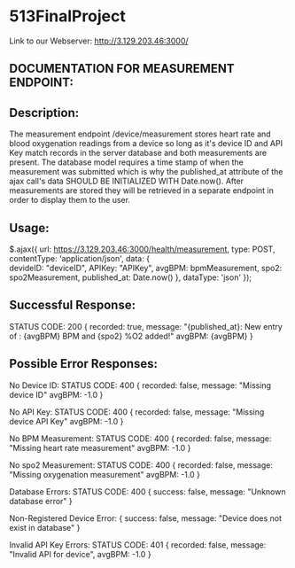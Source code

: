# 513FinalProject
Link to our Webserver: http://3.129.203.46:3000/

DOCUMENTATION FOR MEASUREMENT ENDPOINT:
---------------------------------------

Description:
---------------------------------------
The measurement endpoint /device/measurement stores heart rate and blood oxygenation readings
from a device so long as it's device ID and API Key match records in the server database
and both measurements are present. The database model requires a time stamp of when the 
measurement was submitted which is why the published_at attribute of the ajax call's
data SHOULD BE INITIALIZED WITH Date.now(). After measurements are stored they will be
retrieved in a separate endpoint in order to display them to the user.

Usage:
---------------------------------------
$.ajax({
url: https://3.129.203.46:3000/health/measurement,
type: POST,
contentType: 'application/json',
data: {  
         devideID: "deviceID",
         APIKey: "APIKey",
         avgBPM: bpmMeasurement,
         spo2: spo2Measurement,
         published_at: Date.now() 
       },
dataType: 'json'
});

Successful Response:
---------------------------------------
STATUS CODE: 200
{
    recorded: true,
    message: "{published_at}: New entry of : {avgBPM} BPM and {spo2} %O2 added!"
    avgBPM: {avgBPM}
}

Possible Error Responses:
---------------------------------------
No Device ID:
STATUS CODE: 400
{
    recorded: false,
    message: "Missing device ID"
    avgBPM: -1.0
}

No API Key:
STATUS CODE: 400
{
    recorded: false,
    message: "Missing device API Key"
    avgBPM: -1.0
}

No BPM Measurement:
STATUS CODE: 400
{
    recorded: false,
    message: "Missing heart rate measurement"
    avgBPM: -1.0
}

No spo2 Measurement:
STATUS CODE: 400
{
    recorded: false,
    message: "Missing oxygenation measurement"
    avgBPM: -1.0
}

Database Errors:
STATUS CODE: 400
{
    success: false, 
    message: "Unknown database error"
}

Non-Registered Device Error:
{
    success: false, 
    message: "Device does not exist in database"
}

Invalid API Key Errors:
STATUS CODE: 401
{
    recorded: false,
    message: "Invalid API for device",
    avgBPM: -1.0
}